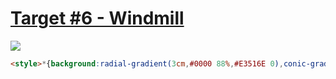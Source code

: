 # [Target #6 - Windmill](https://cssbattle.dev/play/6)

![](https://cssbattle.dev/targets/6.png)

```HTML
<style>*{background:radial-gradient(3cm,#0000 88%,#E3516E 0),conic-gradient(#FADE8B 25%,#E3516E 0 50%,#F7F3D7 0 75%,#51B5A9 0
```